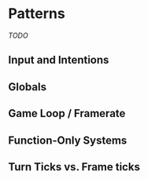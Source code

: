 # Patterns

_TODO_

## Input and Intentions

## Globals

## Game Loop / Framerate

## Function-Only Systems

## Turn Ticks vs. Frame ticks
